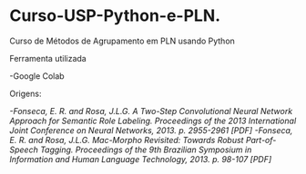 # Curso-USP-Python-e-PLN.
Curso de Métodos de Agrupamento em PLN usando Python

Ferramenta utilizada

-Google Colab




Origens:

*-Fonseca, E. R. and Rosa, J.L.G. A Two-Step Convolutional Neural Network Approach for Semantic Role Labeling. Proceedings of the 2013 International Joint Conference on Neural Networks, 2013. p. 2955-2961 [PDF]*
*-Fonseca, E. R. and Rosa, J.L.G. Mac-Morpho Revisited: Towards Robust Part-of-Speech Tagging. Proceedings of the 9th Brazilian Symposium in Information and Human Language Technology, 2013. p. 98-107 [PDF]*
